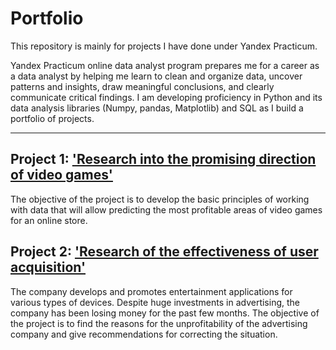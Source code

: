 # Portfolio

This repository is mainly for projects I have done under Yandex Practicum.

Yandex Practicum online data analyst program prepares me for a career as a data analyst by helping me learn to clean and organize data, uncover patterns and insights, draw meaningful conclusions, and clearly communicate critical findings. I am developing proficiency in Python and its data analysis libraries (Numpy, pandas, Matplotlib) and SQL as I build a portfolio of projects.

-----------

## Project 1: ['Research into the promising direction of video games'](https://github.com/Glukejna/Portfolio/tree/main/Research%20into%20the%20promising%20direction%20of%20video%20games)

The objective of the project is to develop the basic principles of working with data that will allow predicting the most profitable areas of video games for an online store.

## Project 2: ['Research of the effectiveness of user acquisition'](https://github.com/Glukejna/Portfolio/tree/main/Research%20of%20the%20effectiveness%20of%20user%20acquisition)

The company develops and promotes entertainment applications for various types of devices. Despite huge investments in advertising, the company has been losing money for the past few months. The objective of the project is to find the reasons for the unprofitability of the advertising company and give recommendations for correcting the situation.
